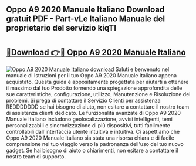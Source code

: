 ## Oppo A9 2020 Manuale Italiano Download gratuit PDF - Part-vLe Italiano Manuale del proprietario del servizio kiqTI

# <h2><a href="http://df9z821.blite.top/?on=Oppo+A9+2020+Manuale+Italiano">🔗Download 👉🔴 Oppo A9 2020 Manuale Italiano</a></h2>

[![Oppo A9 2020 Manuale Italiano download](https://i.imgur.com/lujVjoI.png)](http://df9z821.blite.top/?on=Oppo+A9+2020+Manuale+Italiano)
Saluti e benvenuto nel manuale di Istruzioni per il tuo Oppo A9 2020 Manuale Italiano appena acquistato. Questa guida è appositamente progettata per aiutarti a ottenere il massimo dal tuo Prodotto fornendo una spiegazione approfondita delle sue caratteristiche, configurazione, utilizzo, Manutenzione e Risoluzione dei problemi. Si prega di contattare il Servizio Clienti per assistenza REDDDDDDD se hai bisogno di aiuto, non esitare a contattare il nostro team di assistenza clienti dedicato. Le funzionalità avanzate di Oppo A9 2020 Manuale Italiano includono geolocalizzazione, avvisi intelligenti, temi personalizzabili e sincronizzazione di più dispositivi, tutti facilmente controllabili dall'interfaccia utente intuitiva e intuitiva. Ci aspettiamo che Oppo A9 2020 Manuale Italiano sia stata una risorsa chiara e di facile comprensione nel tuo viaggio verso la padronanza dell'uso del tuo nuovo gadget. Se hai bisogno di aiuto o chiarimenti, non esitare a contattare il nostro team di supporto.
